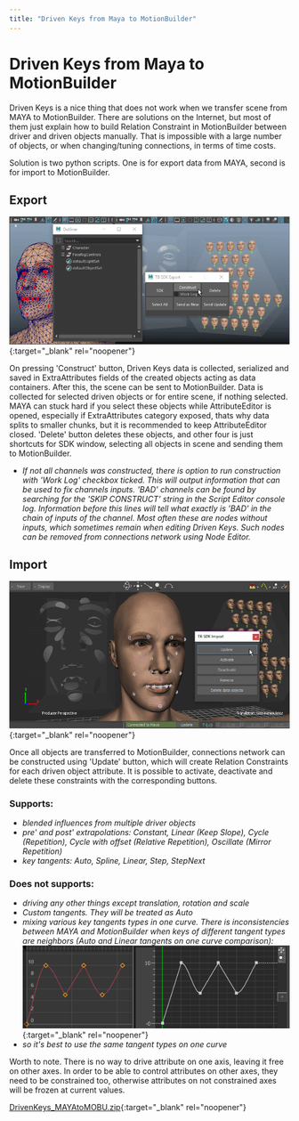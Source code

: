 ```yaml
---
title: "Driven Keys from Maya to MotionBuilder"
---
```


# Driven Keys from Maya to MotionBuilder

Driven Keys is a nice thing that does not work when we transfer scene from MAYA to MotionBuilder. There are solutions on the Internet, but most of them just explain how to build Relation Constraint in MotionBuilder between driver and driven objects manually. That is impossible with a large number of objects, or when changing/tuning connections, in terms of time costs.

Solution is two python scripts. One is for export data from MAYA, second is for import to MotionBuilder.

## Export

[![Driven Keys - Export](/images/DrivenKeys_Export.gif)](/images/DrivenKeys_Export.gif){:target="_blank" rel="noopener"}

On pressing 'Construct' button, Driven Keys data is collected, serialized and saved in ExtraAttributes fields of the created objects acting as data containers. After this, the scene can be sent to MotionBuilder. Data is collected for selected driven objects or for entire scene, if nothing selected. MAYA can stuck hard if you select these objects while AttributeEditor is opened, especially if ExtraAttributes category exposed, thats why data splits to smaller chunks, but it is recommended to keep AttributeEditor closed. 'Delete' button deletes these objects, and other four is just shortcuts for SDK window, selecting all objects in scene and sending them to MotionBuilder.

* *If not all channels was constructed, there is option to run construction with 'Work Log' checkbox ticked. This will output information that can be used to fix channels inputs. 'BAD' channels can be found by searching for the 'SKIP CONSTRUCT' string in the Script Editor console log. Information before this lines will tell what exactly is 'BAD' in the chain of inputs of the channel. Most often these are nodes without inputs, which sometimes remain when editing Driven Keys. Such nodes can be removed from connections network using Node Editor.*

## Import

[![Driven Keys - Import](/images/DrivenKeys_Import.gif)](/images/DrivenKeys_Import.gif){:target="_blank" rel="noopener"}

Once all objects are transferred to MotionBuilder, connections network can be constructed using 'Update' button, which will create Relation Constraints for each driven object attribute. It is possible to activate, deactivate and delete these constraints with the corresponding buttons.

### Supports:
* *blended influences from multiple driver objects*
* *pre' and post' extrapolations: Constant, Linear (Keep Slope), Cycle (Repetition), Cycle with offset (Relative Repetition), Oscillate (Mirror Repetition)*
* *key tangents: Auto, Spline, Linear, Step, StepNext*

### Does not supports:
* *driving any other things except translation, rotation and scale*
* *Custom tangents. They will be treated as Auto*
* *mixing various key tangents types in one curve. There is inconsistencies between MAYA and MotionBuilder when keys of different tangent types are neighbors (Auto and Linear tangents on one curve comparison):*
[![Driven Keys - Tangents](/images/DrivenKeys_DifferentTangents.png)](/images/DrivenKeys_DifferentTangents.png){:target="_blank" rel="noopener"}
* *so it's best to use the same tangent types on one curve*

Worth to note. There is no way to drive attribute on one axis, leaving it free on other axes. In order to be able to control attributes on other axes, they need to be constrained too, otherwise attributes on not constrained axes will be frozen at current values.

[DrivenKeys_MAYAtoMOBU.zip](/files/DrivenKeys_MAYAtoMOBU.zip){:target="_blank" rel="noopener"}